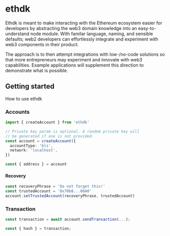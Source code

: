 # ethdk

Ethdk is meant to make interacting with the Ethereum ecosystem easier for developers by abstracting the web3 domain knowledge into an easy-to-understand node module.
With familar language, naming, and sensible defaults; web2 developers can effortlessly integrate and experiment with web3 components in their product.

The approach is to then attempt integrations with low-/no-code solutions so that more entrepreneurs may experiment and innovate with web3 capabilities.
Example applications will supplement this direction to demonstrate what is possible.

## Getting started

How to use ethdk

### Accounts

```typescript
import { createAccount } from 'ethdk'

// Private key param is optional. A random private key will
// be generated if one is not provided.
const account = createAccount({
  accountType: 'bls',
  network: 'localhost',
})

const { address } = account
```

#### Recovery

```typescript
const recoveryPhrase = 'Do not forget this!'
const trustedAccount = '0x70b8...06A0'
account.setTrustedAccount(recoveryPhrase, trustedAccount)
```

### Transaction

```typescript
const transaction = await account.sendTransaction(...);

const { hash } = transaction;

```
